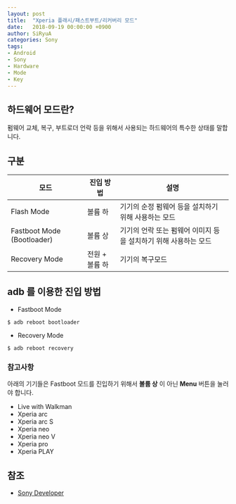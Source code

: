 ```yaml
---
layout: post
title:  "Xperia 플래시/패스트부트/리커버리 모드"
date:   2018-09-19 00:00:00 +0900
author: SiRyuA
categories: Sony
tags:
- Android
- Sony
- Hardware
- Mode
- Key
---
```


## 하드웨어 모드란?

펌웨어 교체, 복구, 부트로더 언락 등을 위해서 사용되는 하드웨어의 특수한 상태를 말합니다.


## 구분

| 모드                       | 진입 방법      | 설명                                                            |
|----------------------------|----------------|-----------------------------------------------------------------|
| Flash Mode                 | 볼륨 하        | 기기의 순정 펌웨어 등을 설치하기 위해 사용하는 모드             |
| Fastboot Mode (Bootloader) | 볼륨 상        | 기기의 언락 또는 펌웨어 이미지 등을 설치하기 위해 사용하는 모드 |
| Recovery Mode              | 전원 + 볼륨 하 | 기기의 복구모드                                                 |


## adb 를 이용한 진입 방법
* Fastboot Mode
~~~~
$ adb reboot bootloader
~~~~
* Recovery Mode
~~~~
$ adb reboot recovery
~~~~


### 참고사항
아래의 기기들은 Fastboot 모드를 진입하기 위해서 **볼륨 상** 이 아닌 **Menu** 버튼을 눌러야 합니다.
* Live with Walkman
* Xperia arc
* Xperia arc S
* Xperia neo
* Xperia neo V
* Xperia pro
* Xperia PLAY


## 참조
* [Sony Developer](https://developer.sony.com/develop/open-devices/get-started/flash-tool/useful-key-combinations/)
